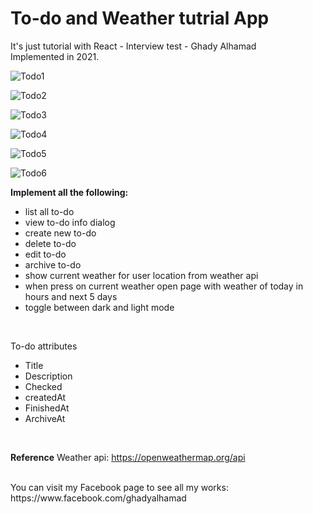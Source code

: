 
<h1>To-do and Weather tutrial App </h1> 

It's just tutorial with React - Interview test - Ghady Alhamad  
Implemented in 2021.


![Todo1](https://raw.githubusercontent.com/GhadyAlhamad/Tutorials/main/samples/1.PNG)


![Todo2](https://raw.githubusercontent.com/GhadyAlhamad/Tutorials/main/samples/4.PNG?raw=true)


![Todo3](https://raw.githubusercontent.com/GhadyAlhamad/Tutorials/main/samples/3.PNG?raw=true)


![Todo4](https://raw.githubusercontent.com/GhadyAlhamad/Tutorials/main/samples/5.PNG?raw=true)


![Todo5](https://raw.githubusercontent.com/GhadyAlhamad/Tutorials/main/samples/9.PNG?raw=true)


![Todo6](https://raw.githubusercontent.com/GhadyAlhamad/Tutorials/main/samples/10.PNG?raw=true)


<b>Implement all the following: </b>
<ul>
<li>list all to-do</li>
<li>view to-do info dialog</li>
<li>create new to-do</li>
<li>delete to-do</li>
<li>edit to-do</li>
<li>archive to-do</li>
<li>show current weather for user location from weather api</li>
<li>when press on current weather open page with weather of today in hours and next 5 days</li>
<li>toggle between dark and light mode</li>
</ul>
<br/>  
  
To-do attributes
<ul>
<li>Title</li>
<li>Description</li>
<li>Checked</li>
<li>createdAt</li>
<li>FinishedAt</li>
<li>ArchiveAt</li>
</ul>
<br/>  

<b>Reference</b>
Weather api: https://openweathermap.org/api

<br/>  
You can visit my Facebook page to see all my works:
https://www.facebook.com/ghadyalhamad


 


